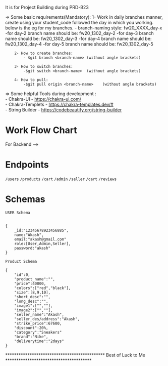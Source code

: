 It is for Project Building during PRD-B23

<!-- Git related stuffs -->
=> Some basic requirements(Mandatory):
       1- Work in daily branches manner, create using your student_code 
          followed the day in which you working. below is the eg for my branches.
            - branch-naming style: fw20_XXXX_day-x
            -for day-2 branch name should be: fw20_1302_day-2
            -for day-3 branch name should be: fw20_1302_day-3
            -for day-4 branch name should be: fw20_1302_day-4
            -for day-5 branch name should be: fw20_1302_day-5

        2- How to create branches:
            - $git branch <branch-name> (without angle brackets)
        
        3- How to switch branches:
            -$git switch <branch-name>  (without angle brackets)
        
        4- How to pull:
            -$git pull origin <branch-name>    (without angle brackets)


=> Some helpful Tools during development :<br />
    - Chakra-UI - https://chakra-ui.com/<br />
    - Chakra-Templets - https://chakra-templates.dev/#<br />
    - String Builder - https://codebeautify.org/string-builder<br />


# Work Flow Chart

For Backend ==> 

# Endpoints
`/users`
`/products`
`/cart`
`/admin`
`/seller`
`/cart`
`/reviews`

# Schemas

   `USER Schema`
```

{
    _id:"12345678923456885",
    name:"Akash",
    email:"akash@gmail.com"
    role:[User,Admin,Seller],
    password:"akash"
}
```


  `Product Schema`
```
{   
    "id":0,
    "product_name":"",
    "price":40000,
    "colors":["red","black"],
    "size":[8,9,10],
    "short_desc":"",
    "long_desc":"",
    "image1":["",""],
    "image2":["",""],
    "seller_name":"Akash",
    "seller_des/address":"Akash",
    "strike_price":67600,
    "discount":20%,
    "category":"Sneakers"
    "brand":"Nike",
    "deliverytime":"2days"
} 
```

********************************************* Best of Luck to Me *************************************** 
